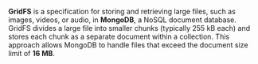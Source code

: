 **GridFS** is a specification for storing and retrieving large files, such as images, videos, or audio, in **MongoDB**, a NoSQL document database. GridFS divides a large file into smaller chunks (typically 255 kB each) and stores each chunk as a separate document within a collection. This approach allows MongoDB to handle files that exceed the document size limit of **16 MB**.